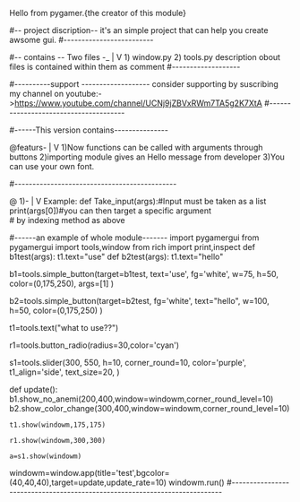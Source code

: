 Hello from pygamer.{the creator of this module}

#-- project discription--
    it's an simple project that can help you create awsome gui.
#-------------------------

#-- contains --
    Two files -_
                |
                V
        1) window.py
        2) tools.py
description obout files is contained within them as comment
#-------------------

#----------support -------------------
consider supporting by suscribing my channel on youtube:->https://www.youtube.com/channel/UCNj9jZBVxRWm7TA5g2K7XtA
#--------------------------------------

#------This version contains---------------

@featurs-
        |
        V
1)Now functions can be called with arguments through buttons
2)importing module gives an Hello message from developer
3)You can use your own font.

#---------------------------------------------

@ 1)-
    |
    V
Example:
def Take_input(args):#Input must be taken as a list
        print(args[0])#you can then target a specific argument      
        # by indexing method as above


#------an example of whole module-------
import pygamergui
from pygamergui import tools,window
from rich import print,inspect
def b1test(args):
    t1.text="use"
def b2test(args):
    t1.text="hello"


b1=tools.simple_button(target=b1test,
                  text='use',
                  fg='white',
                  w=75,
                  h=50,
                  color=(0,175,250),
                  args=[1]
                  )

b2=tools.simple_button(target=b2test,
                  fg='white',
                  text="hello",
                  w=100,
                  h=50,
                  color=(0,175,250)
                  )

t1=tools.text("what to use??")

r1=tools.button_radio(radius=30,color='cyan')

s1=tools.slider(300,
                550,
                h=10,
                corner_round=10,
                color='purple',
                t1_align='side',
                text_size=20,
                )

def update():
    b1.show_no_anemi(200,400,window=windowm,corner_round_level=10)
    b2.show_color_change(300,400,window=windowm,corner_round_level=10)

    t1.show(windowm,175,175)

    r1.show(windowm,300,300)

    a=s1.show(windowm)
windowm=window.app(title='test',bgcolor=(40,40,40),target=update,update_rate=10)
windowm.run()
#---------------------------------------------------------------------------
